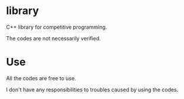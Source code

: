 # library
C++ library for competitive programming.

The codes are not necessarily verified.

# Use
All the codes are free to use.

I don't have any responsibilities to troubles caused by using the codes.
